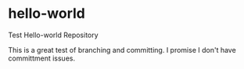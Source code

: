 # hello-world
Test Hello-world Repository

This is a great test of branching and committing. I promise I don't have committment issues.
